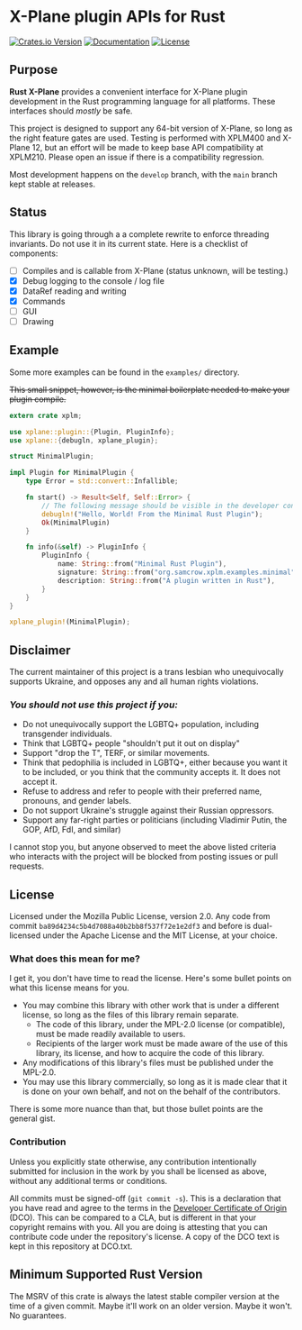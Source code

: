 # X-Plane plugin APIs for Rust

[![Crates.io Version](https://img.shields.io/crates/v/xplane.svg)](https://crates.io/crates/xplane)
[![Documentation](https://docs.rs/xplane/badge.svg)](https://docs.rs/xplane)
[![License](https://img.shields.io/crates/l/xplane.svg)](https://github.com/judemille/rust-xplane#license)

## Purpose

**Rust X-Plane** provides a convenient interface for X-Plane plugin development in the Rust programming language for all
platforms. These interfaces should *mostly* be safe.

This project is designed to support any 64-bit version of X-Plane, so long as the right feature gates are used.
Testing is performed with XPLM400 and X-Plane 12, but an effort will be made to keep base API compatibility at XPLM210.
Please open an issue if there is a compatibility regression.

Most development happens on the `develop` branch, with the `main` branch kept stable at releases.

## Status

This library is going through a a complete rewrite to enforce threading invariants. Do not use it in
its current state. Here is a checklist of components:

- [ ] Compiles and is callable from X-Plane (status unknown, will be testing.)
- [x] Debug logging to the console / log file
- [x] DataRef reading and writing
- [x] Commands
- [ ] GUI
- [ ] Drawing

## Example

Some more examples can be found in the `examples/` directory.

~~This small snippet, however, is the minimal boilerplate needed to make your plugin compile.~~

```rust
extern crate xplm;

use xplane::plugin::{Plugin, PluginInfo};
use xplane::{debugln, xplane_plugin};

struct MinimalPlugin;

impl Plugin for MinimalPlugin {
    type Error = std::convert::Infallible;

    fn start() -> Result<Self, Self::Error> {
        // The following message should be visible in the developer console and the Log.txt file
        debugln!("Hello, World! From the Minimal Rust Plugin");
        Ok(MinimalPlugin)
    }

    fn info(&self) -> PluginInfo {
        PluginInfo {
            name: String::from("Minimal Rust Plugin"),
            signature: String::from("org.samcrow.xplm.examples.minimal"),
            description: String::from("A plugin written in Rust"),
        }
    }
}

xplane_plugin!(MinimalPlugin);
```

## Disclaimer
The current maintainer of this project is a trans lesbian who unequivocally supports Ukraine,
and opposes any and all human rights violations.

### *You should not use this project if you:*
 * Do not unequivocally support the LGBTQ+ population, including transgender individuals.
 * Think that LGBTQ+ people "shouldn't put it out on display"
 * Support "drop the T", TERF, or similar movements.
 * Think that pedophilia is included in LGBTQ+, either because you want it to be included, or you think
   that the community accepts it. It does not accept it.
 * Refuse to address and refer to people with their preferred name, pronouns, and gender labels.
 * Do not support Ukraine's struggle against their Russian oppressors.
 * Support any far-right parties or politicians (including Vladimir Putin, the GOP, AfD, FdI, and similar)

I cannot stop you, but anyone observed to meet the above listed criteria who interacts with the project
will be blocked from posting issues or pull requests.

## License
Licensed under the Mozilla Public License, version 2.0.
Any code from commit `ba89d4234c5b4d7088a40b2bb8f537f72e1e2df3` and before is dual-licensed under the Apache License and the MIT License, at your choice.

### What does this mean for me?
I get it, you don't have time to read the license. Here's some bullet points on what this license means for you.

 * You may combine this library with other work that is under a different license, so long as the files of this library 
   remain separate.
   * The code of this library, under the MPL-2.0 license (or compatible), must be made readily available to users.
   * Recipients of the larger work must be made aware of the use of this library, its license, and how to acquire the code
     of this library.
 * Any modifications of this library's files must be published under the MPL-2.0.
 * You may use this library commercially, so long as it is made clear that it is done on your own behalf, and not on the behalf
   of the contributors.

There is some more nuance than that, but those bullet points are the general gist.

### Contribution

Unless you explicitly state otherwise, any contribution intentionally submitted for inclusion in the work by you shall
be licensed as above, without any additional terms or conditions.

All commits must be signed-off (`git commit -s`). This is a declaration that you have read and agree to the terms in the
[Developer Certificate of Origin](https://developercertificate.org/) (DCO). This can be compared to a CLA, but is different in that
your copyright remains with you. All you are doing is attesting that you can contribute code under the repository's license.
A copy of the DCO text is kept in this repository at DCO.txt.

## Minimum Supported Rust Version
The MSRV of this crate is always the latest stable compiler version at the time of a given commit.
Maybe it'll work on an older version. Maybe it won't. No guarantees.

